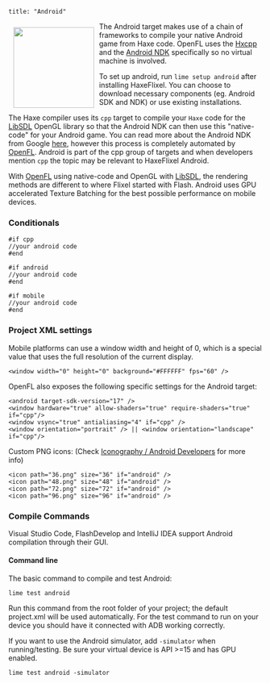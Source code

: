 ```
title: "Android"
```

<img src="/images/targets/android-logo.svg" width="160px" style="float:left; padding:10px" />

The Android target makes use of a chain of frameworks to compile your native Android game from Haxe code. OpenFL uses the [Hxcpp](http://lib.haxe.org/p/hxcpp) and the [Android NDK](http://developer.android.com/tools/sdk/ndk/index.html) specifically so no virtual machine is involved.

To set up android, run `lime setup android` after installing HaxeFlixel. You can choose to download necessary components (eg. Android SDK and NDK) or use existing installations.

The Haxe compiler uses its ```cpp``` target to compile your ```Haxe``` code for the [LibSDL](http://libsdl.org) OpenGL library so that the Android NDK can then use this "native-code" for your Android game. You can read more about the Android NDK from Google [here](http://developer.android.com/tools/sdk/ndk/index.html), however this process is completely automated by [OpenFL](http://openfl.org). Android is part of the cpp group of targets and when developers mention ```cpp``` the topic may be relevant to HaxeFlixel Android.

With [OpenFL](http://openfl.org) using native-code and OpenGL with [LibSDL](http://libsdl.org), the rendering methods are different to where Flixel started with Flash. Android uses GPU accelerated Texture Batching for the best possible performance on mobile devices.

### Conditionals

```
#if cpp
//your android code
#end

#if android
//your android code
#end

#if mobile
//your android code
#end
```

### Project XML settings

Mobile platforms can use a window width and height of 0, which is a special value that uses the full resolution of the current display.

```
<window width="0" height="0" background="#FFFFFF" fps="60" />
```

OpenFL also exposes the following specific settings for the Android target:

```
<android target-sdk-version="17" />
<window hardware="true" allow-shaders="true" require-shaders="true" if="cpp"/>
<window vsync="true" antialiasing="4" if="cpp" />
<window orientation="portrait" /> || <window orientation="landscape" if="cpp"/>
```

Custom PNG icons: (Check [Iconography / Android Developers](http://developer.android.com/design/style/iconography.html) for more info)

```
<icon path="36.png" size="36" if="android" />
<icon path="48.png" size="48" if="android" />
<icon path="72.png" size="72" if="android" />
<icon path="96.png" size="96" if="android" />
```

### Compile Commands

Visual Studio Code, FlashDevelop and IntelliJ IDEA support Android compilation through their GUI.

#### Command line

The basic command to compile and test Android:

```
lime test android
```

Run this command from the root folder of your project; the default project.xml will be used automatically. For the test command to run on your device you should have it connected with ADB working correctly.

If you want to use the Android simulator, add `-simulator` when running/testing. Be sure your virtual device is API >=15 and has GPU enabled.

```
lime test android -simulator
```
